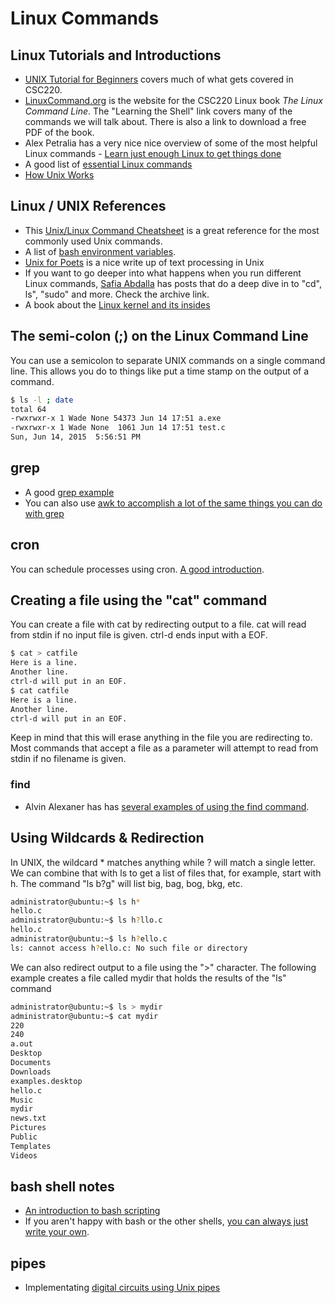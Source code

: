# Linux Commands

## Linux Tutorials and Introductions

- [UNIX Tutorial for Beginners](http://www.ee.surrey.ac.uk/Teaching/Unix/) covers much of what gets covered in CSC220.  
- [LinuxCommand.org](http://linuxcommand.org) is the website for the CSC220 Linux book *The Linux Command Line*.  The "Learning the Shell" link covers many of the commands we will talk about.  There is also a link to download a free PDF of the book.
- Alex Petralia has a very nice nice overview of some of the most helpful Linux commands - [Learn just enough Linux to get things done](https://alexpetralia.com/posts/2017/6/26/learning-linux-bash-to-get-things-done)
- A good list of [essential Linux commands](https://semanti.ca/blog/?the-most-useful-linux-commands-you-probably-need-to-know)
- [How Unix Works](https://neilkakkar.com/unix.html)

## Linux / UNIX References

- This [Unix/Linux Command Cheatsheet](https://files.fosswire.com/2007/08/fwunixref.pdf) is a great reference for the most commonly used Unix commands.
- A list of [bash environment variables](http://tldp.org/LDP/abs/html/internalvariables.html).
- [Unix for Poets](https://web.stanford.edu/class/cs124/kwc-unix-for-poets.pdf) is a nice write up of text processing in Unix
- If you want to go deeper into what happens when you run different Linux commands, [Safia Abdalla](https://blog.safia.rocks/) has posts that do a deep dive in to "cd", ls", "sudo" and more.  Check the archive link.
- A book about the [Linux kernel and its insides](https://github.com/0xAX/linux-insides)

## The semi-colon (;) on the Linux Command Line

You can use a semicolon to separate UNIX commands on a single command line.  This allows you do to things like put a time stamp on the output of a command.

```bash
$ ls -l ; date
total 64
-rwxrwxr-x 1 Wade None 54373 Jun 14 17:51 a.exe
-rwxrwxr-x 1 Wade None  1061 Jun 14 17:51 test.c
Sun, Jun 14, 2015  5:56:51 PM
```

## grep

- A good [grep example](http://www.panix.com/~elflord/unix/grep.html)
- You can also use [awk to accomplish a lot of the same things you can do with grep](https://blog.jpalardy.com/posts/skip-grep-use-awk/)

## cron

You can schedule processes using cron.  [A good introduction](https://code.tutsplus.com/tutorials/scheduling-tasks-with-cron-jobs--net-8800).

## Creating a file using the "cat" command

You can create a file with cat by redirecting output to a file.  cat will read from stdin if no input file is given.  ctrl-d ends input with a EOF.

```bash
$ cat > catfile
Here is a line.
Another line.
ctrl-d will put in an EOF.
$ cat catfile
Here is a line.
Another line.
ctrl-d will put in an EOF.
```

Keep in mind that this will erase anything in the file you are redirecting to.  Most commands that accept a file as a parameter will attempt to read from stdin if no filename is given.

### find

- Alvin Alexaner has has [several examples of using the find command](http://alvinalexander.com/unix/edu/examples/find.shtml).

## Using Wildcards & Redirection

In UNIX, the wildcard * matches anything while ? will match a single letter.  We can combine that with ls to get a list of files that, for example, start with h.  The command "ls b?g" will list big, bag, bog, bkg, etc.

```bash
administrator@ubuntu:~$ ls h*
hello.c
administrator@ubuntu:~$ ls h?llo.c
hello.c
administrator@ubuntu:~$ ls h?ello.c
ls: cannot access h?ello.c: No such file or directory
```

We can also redirect output to a file using the ">" character.  The following example creates a file called mydir that holds the results of the "ls" command

```bash
administrator@ubuntu:~$ ls > mydir
administrator@ubuntu:~$ cat mydir
220
240
a.out
Desktop
Documents
Downloads
examples.desktop
hello.c
Music
mydir
news.txt
Pictures
Public
Templates
Videos
```

## bash shell notes

- [An introduction to bash scripting](https://code.tutsplus.com/tutorials/the-fundamentals-of-bash-scripting--net-32093)
- If you aren't happy with bash or the other shells, [you can always just write your own](https://indradhanush.github.io/blog/writing-a-unix-shell-part-1/).

## pipes

- Implementating [digital circuits using Unix pipes](http://www.linusakesson.net/programming/pipelogic/index.php)
